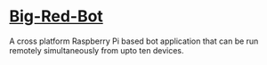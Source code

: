 # [Big-Red-Bot](https://rxhl.github.io/Big-Red-Bot/)
A cross platform Raspberry Pi based bot application that can be run remotely simultaneously from upto ten devices. 
